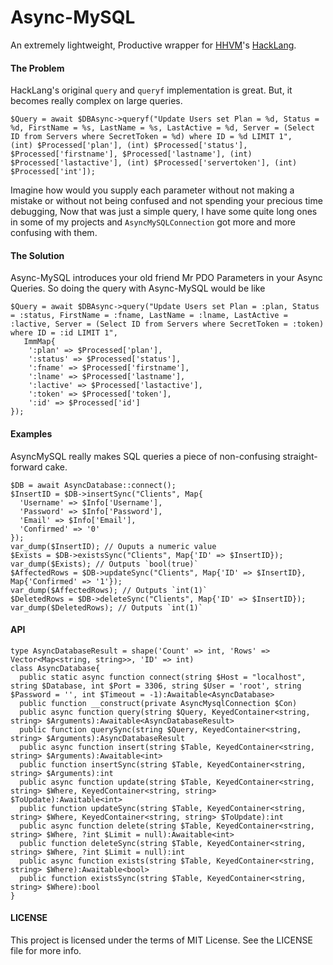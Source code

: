 Async-MySQL
===========
An extremely lightweight, Productive wrapper for [HHVM][HHVM]'s [HackLang][HackLang].

#### The Problem
HackLang's original `query` and `queryf` implementation is great. But, it becomes really complex on large queries.
```hack
$Query = await $DBAsync->queryf("Update Users set Plan = %d, Status = %d, FirstName = %s, LastName = %s, LastActive = %d, Server = (Select ID from Servers where SecretToken = %d) where ID = %d LIMIT 1",
(int) $Processed['plan'], (int) $Processed['status'], $Processed['firstname'], $Processed['lastname'], (int) $Processed['lastactive'], (int) $Processed['servertoken'], (int) $Processed['int']);
```
Imagine how would you supply each parameter without not making a mistake or without not being confused and not spending your precious time debugging, Now that was just a simple query, I have some quite long ones in some of my projects and `AsyncMySQLConnection` got more and more confusing with them.

#### The Solution
Async-MySQL introduces your old friend Mr PDO Parameters in your Async Queries. So doing the query with Async-MySQL would be like

```hack
$Query = await $DBAsync->query("Update Users set Plan = :plan, Status = :status, FirstName = :fname, LastName = :lname, LastActive = :lactive, Server = (Select ID from Servers where SecretToken = :token) where ID = :id LIMIT 1",
   ImmMap{
    ':plan' => $Processed['plan'],
    ':status' => $Processed['status'],
    ':fname' => $Processed['firstname'],
    ':lname' => $Processed['lastname'],
    ':lactive' => $Processed['lastactive'],
    ':token' => $Processed['token'],
    ':id' => $Processed['id']
});
```

#### Examples
AsyncMySQL really makes SQL queries a piece of non-confusing straight-forward cake.
```hack
$DB = await AsyncDatabase::connect();
$InsertID = $DB->insertSync("Clients", Map{
  'Username' => $Info['Username'],
  'Password' => $Info['Password'],
  'Email' => $Info['Email'],
  'Confirmed' => '0'
});
var_dump($InsertID); // Ouputs a numeric value
$Exists = $DB->existsSync("Clients", Map{'ID' => $InsertID});
var_dump($Exists); // Outputs `bool(true)`
$AffectedRows = $DB->updateSync("Clients", Map{'ID' => $InsertID}, Map{'Confirmed' => '1'});
var_dump($AffectedRows); // Outputs `int(1)`
$DeletedRows = $DB->deleteSync("Clients", Map{'ID' => $InsertID});
var_dump($DeletedRows); // Outputs `int(1)`
```

#### API
```hack
type AsyncDatabaseResult = shape('Count' => int, 'Rows' => Vector<Map<string, string>>, 'ID' => int)
class AsyncDatabase{
  public static async function connect(string $Host = "localhost", string $Database, int $Port = 3306, string $User = 'root', string $Password = '', int $Timeout = -1):Awaitable<AsyncDatabase>
  public function __construct(private AsyncMysqlConnection $Con)
  public async function query(string $Query, KeyedContainer<string, string> $Arguments):Awaitable<AsyncDatabaseResult>
  public function querySync(string $Query, KeyedContainer<string, string> $Arguments):AsyncDatabaseResult
  public async function insert(string $Table, KeyedContainer<string, string> $Arguments):Awaitable<int>
  public function insertSync(string $Table, KeyedContainer<string, string> $Arguments):int
  public async function update(string $Table, KeyedContainer<string, string> $Where, KeyedContainer<string, string> $ToUpdate):Awaitable<int>
  public function updateSync(string $Table, KeyedContainer<string, string> $Where, KeyedContainer<string, string> $ToUpdate):int
  public async function delete(string $Table, KeyedContainer<string, string> $Where, ?int $Limit = null):Awaitable<int>
  public function deleteSync(string $Table, KeyedContainer<string, string> $Where, ?int $Limit = null):int
  public async function exists(string $Table, KeyedContainer<string, string> $Where):Awaitable<bool>
  public function existsSync(string $Table, KeyedContainer<string, string> $Where):bool
}
```

#### LICENSE
This project is licensed under the terms of MIT License. See the LICENSE file for more info.

[HHVM]:http://hhvm.com
[HackLang]:http://hacklang.org
